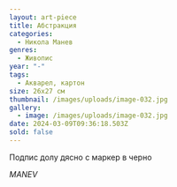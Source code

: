 ```yaml
---
layout: art-piece
title: Абстракция
categories:
  - Никола Манев
genres:
  - Живопис
year: "-"
tags:
  - Акварел, картон
size: 26х27 см
thumbnail: /images/uploads/image-032.jpg
gallery:
  - image: /images/uploads/image-032.jpg
date: 2024-03-09T09:36:18.503Z
sold: false
---
```

Подпис долу дясно с маркер в черно 

*MANEV*
